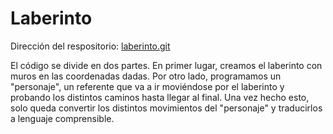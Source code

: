 # Laberinto

Dirección del respositorio: [laberinto.git](https://github.com/LeonardoLLP/laberinto)

El código se divide en dos partes. En primer lugar, creamos el laberinto con muros en las coordenadas dadas.
Por otro lado, programamos un "personaje", un referente que va a ir moviéndose por el laberinto y probando los distintos caminos hasta llegar al final.
Una vez hecho esto, solo queda convertir los distintos movimientos del "personaje" y traducirlos a lenguaje comprensible.

